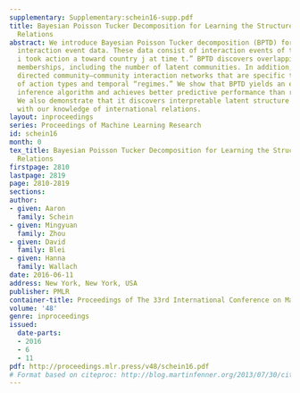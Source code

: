 ```yaml
---
supplementary: Supplementary:schein16-supp.pdf
title: Bayesian Poisson Tucker Decomposition for Learning the Structure of International
  Relations
abstract: We introduce Bayesian Poisson Tucker decomposition (BPTD) for modeling country–country
  interaction event data. These data consist of interaction events of the form “country
  i took action a toward country j at time t.” BPTD discovers overlapping country–community
  memberships, including the number of latent communities. In addition, it discovers
  directed community–community interaction networks that are specific to “topics”
  of action types and temporal “regimes.” We show that BPTD yields an efficient MCMC
  inference algorithm and achieves better predictive performance than related models.
  We also demonstrate that it discovers interpretable latent structure that agrees
  with our knowledge of international relations.
layout: inproceedings
series: Proceedings of Machine Learning Research
id: schein16
month: 0
tex_title: Bayesian Poisson Tucker Decomposition for Learning the Structure of International
  Relations
firstpage: 2810
lastpage: 2819
page: 2810-2819
sections: 
author:
- given: Aaron
  family: Schein
- given: Mingyuan
  family: Zhou
- given: David
  family: Blei
- given: Hanna
  family: Wallach
date: 2016-06-11
address: New York, New York, USA
publisher: PMLR
container-title: Proceedings of The 33rd International Conference on Machine Learning
volume: '48'
genre: inproceedings
issued:
  date-parts:
  - 2016
  - 6
  - 11
pdf: http://proceedings.mlr.press/v48/schein16.pdf
# Format based on citeproc: http://blog.martinfenner.org/2013/07/30/citeproc-yaml-for-bibliographies/
---
```

